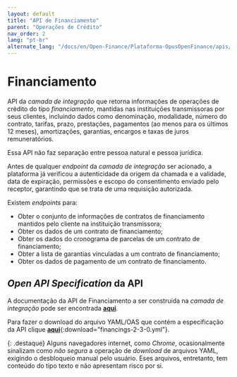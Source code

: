 ```yaml
---
layout: default
title: "API de Financiamento"
parent: "Operações de Crédito"
nav_order: 2
lang: "pt-br"
alternate_lang: "/docs/en/Open-Finance/Plataforma-OpusOpenFinance/apis/Financiamento/"
---
```


# Financiamento

API da *camada de integração* que retorna informações de operações de crédito do tipo *financiamento*, mantidas nas instituições transmissoras por seus clientes, incluindo dados como denominação, modalidade, número do contrato, tarifas, prazo, prestações, pagamentos (ao menos para os últimos 12 meses), amortizações, garantias, encargos e taxas de juros remuneratórios.

Essa API não faz separação entre pessoa natural e pessoa jurídica.

Antes de qualquer *endpoint* da *camada de integração* ser acionado, a plataforma já verificou a autenticidade da origem da chamada e a validade, data de expiração, permissões e escopo do consentimento enviado pelo receptor, garantindo que se trata de uma requisição autorizada.

Existem *endpoints* para:

- Obter o conjunto de informações de contratos de financiamento mantidos pelo cliente na instituição transmissora;
- Obter os dados de um contrato de financiamento;
- Obter os dados do cronograma de parcelas de um contrato de financiamento;
- Obter a lista de garantias vinculadas a um contrato de financiamento;
- Obter os dados de pagamento de um contrato de financiamento.

## *Open API Specification* da API

A documentação da API de Financiamento a ser construída na *camada de integração* pode ser encontrada [**aqui**][API-Financiamento].

Para fazer o download do arquivo YAML/OAS que contém a especificação da API clique [**aqui**](financings-2-3-0.yml){:download="financings-2-3-0.yml"}.

{: .destaque}
Alguns navegadores internet, como *Chrome*, ocasionalmente sinalizam como *não segura* a operação de *download* de arquivos YAML, exigindo o desbloqueio manual pelo usuário. Eses arquivos, entretanto, tem conteúdo do tipo texto e não apresentam risco por si.

[API-Financiamento]: ../../../../swagger-ui/index.html?api=Financiamento
